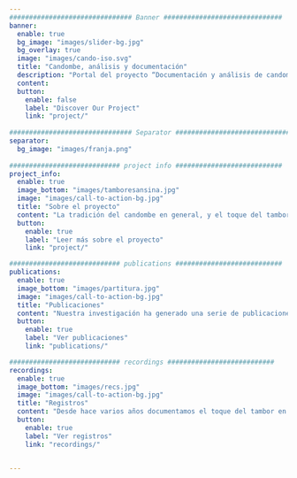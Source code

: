 ```yaml
---
############################### Banner ##############################
banner:
  enable: true
  bg_image: "images/slider-bg.jpg"
  bg_overlay: true
  image: "images/cando-iso.svg"
  title: "Candombe, análisis y documentación"
  description: "Portal del proyecto “Documentación y análisis de candombe uruguayo”"
  content: 
  button:
    enable: false
    label: "Discover Our Project"
    link: "project/"
    
############################### Separator ##############################
separator:
  bg_image: "images/franja.png"
  
############################ project info ###########################
project_info:
  enable: true
  image_bottom: "images/tamboresansina.jpg"
  image: "images/call-to-action-bg.jpg"
  title: "Sobre el proyecto"
  content: "La tradición del candombe en general, y el toque del tambor en particular, conforman un rasgo esencial de la cultura del Uruguay. Por esa razón, venimos trabajando desde hace varios años en la documentación y el análisis de diversos aspectos del toque del tambor de candombe."
  button:
    enable: true
    label: "Leer más sobre el proyecto"
    link: "project/"

############################ publications ###########################
publications:
  enable: true
  image_bottom: "images/partitura.jpg"
  image: "images/call-to-action-bg.jpg"
  title: "Publicaciones"
  content: "Nuestra investigación ha generado una serie de publicaciones sobre el análisis de diversos aspectos técnicos y rítmicos del toque del tambor de candombe."
  button:
    enable: true
    label: "Ver publicaciones"
    link: "publications/"

############################ recordings ###########################
recordings:
  enable: true
  image_bottom: "images/recs.jpg"
  image: "images/call-to-action-bg.jpg"
  title: "Registros"
  content: "Desde hace varios años documentamos el toque del tambor en sesiones de grabación con reconocidos referentes de la tradición del candombe, de los barrios Sur, Palermo y Cordón Norte."
  button:
    enable: true
    label: "Ver registros"
    link: "recordings/"


---
```

